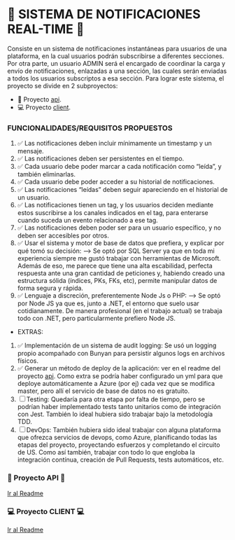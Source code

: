 # 📲 SISTEMA DE NOTIFICACIONES REAL-TIME 📲

Consiste en un sistema de notificaciones instantáneas para usuarios de una plataforma, en la cual usuarios podrán subscribirse a diferentes secciones.
Por otra parte, un usuario ADMIN será el encargado de coordinar la carga y envío de notificaciones, enlazadas a una sección, las cuales serán enviadas a todos los usuarios subscriptos a esa sección.
Para lograr este sistema, el proyecto se divide en 2 subproyectos:
- 📡 Proyecto [api](https://github.com/LucasJappert/Challenge-CINTELINK/tree/master/api).
- 💻 Proyecto [client](https://github.com/LucasJappert/Challenge-CINTELINK/tree/master/client).

### FUNCIONALIDADES/REQUISITOS PROPUESTOS
1. ✅ Las notificaciones deben incluir mínimamente un timestamp y un mensaje.
2. ✅ Las notificaciones deben ser persistentes en el tiempo.
3. ✅ Cada usuario debe poder marcar a cada notificación como “leída”, y también
eliminarlas.
4. ✅ Cada usuario debe poder acceder a su historial de notificaciones.
5. ✅ Las notificaciones “leídas” deben seguir apareciendo en el historial de un usuario.
6. ✅ Las notificaciones tienen un tag, y los usuarios deciden mediante estos suscribirse a los canales indicados en el tag, para enterarse cuando suceda un evento relacionado a ese tag.
7. ✅ Las notificaciones deben poder ser para un usuario específico, y no deben ser accesibles por otros.
8. ✅ Usar el sistema y motor de base de datos que prefiera, y explicar por qué tomó su decisión:
--> Se optó por SQL Server ya que en toda mi experiencia siempre me gustó trabajar con herramientas de Microsoft. Además de eso, me parece que tiene una alta escabilidad, perfecta respuesta ante una gran cantidad de peticiones y, habiendo creado una estructura sólida (índices, PKs, FKs, etc), permite manipular datos de forma segura y rápida.
9. ✅ Lenguaje a discreción, preferentemente Node Js o PHP:
--> Se optó por Node JS ya que es, junto a .NET, el entorno que suelo usar cotidianamente. De manera profesional (en el trabajo actual) se trabaja todo con .NET, pero particularmente prefiero Node JS.
- EXTRAS:
1. ✅ Implementación de un sistema de audit logging: Se usó un logging propio acompañado con Bunyan para persistir algunos logs en archivos físicos.
2. ✅ Generar un método de deploy de la aplicación: ver en el readme del proyecto [api](https://github.com/LucasJappert/Challenge-CINTELINK/tree/master/api). Como extra se podría haber configurado un yml para que deploye automáticamente a Azure (por ej) cada vez que se modifica master, pero allí  el servicio de base de datos no es gratuito.
3. ☐ Testing: Quedaría para otra etapa por falta de tiempo, pero se podrían haber implementado tests tanto unitarios como de integración con Jest. También lo ideal hubiera sido trabajar bajo la metodología TDD.
4. ☐ DevOps: También hubiera sido ideal trabajar con alguna plataforma que ofrezca servicios de devops, como Azure, planificando todas las etapas del proyecto, proyectando esfuerzos y completando el circuito de US. Como así también, trabajar con todo lo que engloba la integración contínua, creación de Pull Requests, tests automáticos, etc.

### 📡 Proyecto API 📡
[Ir al Readme](https://github.com/LucasJappert/Challenge-CINTELINK/tree/master/api)

### 💻 Proyecto CLIENT 💻
[Ir al Readme](https://github.com/LucasJappert/Challenge-CINTELINK/tree/master/api)


